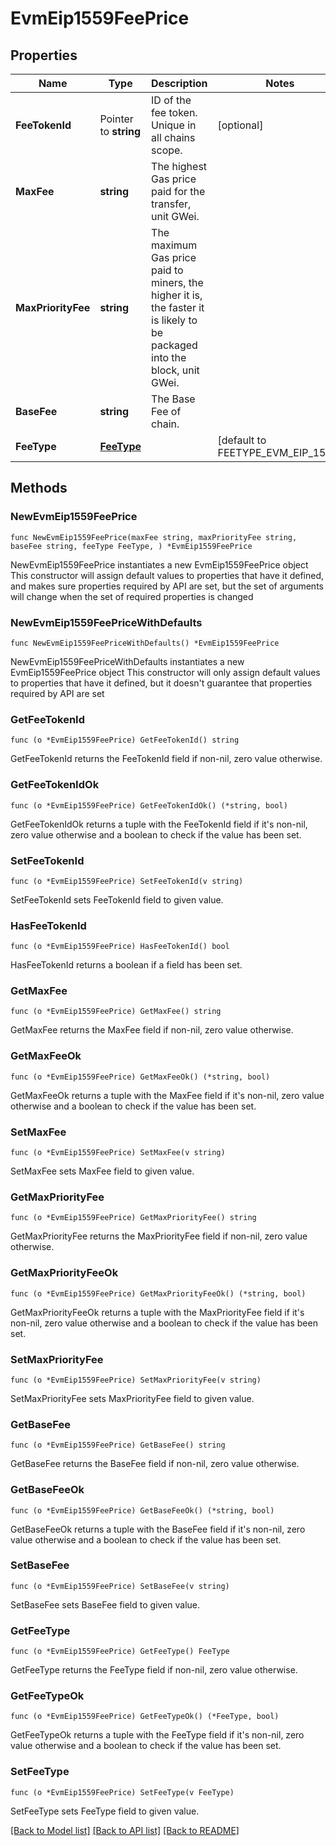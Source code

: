 # EvmEip1559FeePrice

## Properties

Name | Type | Description | Notes
------------ | ------------- | ------------- | -------------
**FeeTokenId** | Pointer to **string** | ID of the fee token. Unique in all chains scope. | [optional] 
**MaxFee** | **string** | The highest Gas price paid for the transfer, unit GWei. | 
**MaxPriorityFee** | **string** | The maximum Gas price paid to miners, the higher it is, the faster it is likely to be packaged into the block, unit GWei. | 
**BaseFee** | **string** | The Base Fee of chain. | 
**FeeType** | [**FeeType**](FeeType.md) |  | [default to FEETYPE_EVM_EIP_1559]

## Methods

### NewEvmEip1559FeePrice

`func NewEvmEip1559FeePrice(maxFee string, maxPriorityFee string, baseFee string, feeType FeeType, ) *EvmEip1559FeePrice`

NewEvmEip1559FeePrice instantiates a new EvmEip1559FeePrice object
This constructor will assign default values to properties that have it defined,
and makes sure properties required by API are set, but the set of arguments
will change when the set of required properties is changed

### NewEvmEip1559FeePriceWithDefaults

`func NewEvmEip1559FeePriceWithDefaults() *EvmEip1559FeePrice`

NewEvmEip1559FeePriceWithDefaults instantiates a new EvmEip1559FeePrice object
This constructor will only assign default values to properties that have it defined,
but it doesn't guarantee that properties required by API are set

### GetFeeTokenId

`func (o *EvmEip1559FeePrice) GetFeeTokenId() string`

GetFeeTokenId returns the FeeTokenId field if non-nil, zero value otherwise.

### GetFeeTokenIdOk

`func (o *EvmEip1559FeePrice) GetFeeTokenIdOk() (*string, bool)`

GetFeeTokenIdOk returns a tuple with the FeeTokenId field if it's non-nil, zero value otherwise
and a boolean to check if the value has been set.

### SetFeeTokenId

`func (o *EvmEip1559FeePrice) SetFeeTokenId(v string)`

SetFeeTokenId sets FeeTokenId field to given value.

### HasFeeTokenId

`func (o *EvmEip1559FeePrice) HasFeeTokenId() bool`

HasFeeTokenId returns a boolean if a field has been set.

### GetMaxFee

`func (o *EvmEip1559FeePrice) GetMaxFee() string`

GetMaxFee returns the MaxFee field if non-nil, zero value otherwise.

### GetMaxFeeOk

`func (o *EvmEip1559FeePrice) GetMaxFeeOk() (*string, bool)`

GetMaxFeeOk returns a tuple with the MaxFee field if it's non-nil, zero value otherwise
and a boolean to check if the value has been set.

### SetMaxFee

`func (o *EvmEip1559FeePrice) SetMaxFee(v string)`

SetMaxFee sets MaxFee field to given value.


### GetMaxPriorityFee

`func (o *EvmEip1559FeePrice) GetMaxPriorityFee() string`

GetMaxPriorityFee returns the MaxPriorityFee field if non-nil, zero value otherwise.

### GetMaxPriorityFeeOk

`func (o *EvmEip1559FeePrice) GetMaxPriorityFeeOk() (*string, bool)`

GetMaxPriorityFeeOk returns a tuple with the MaxPriorityFee field if it's non-nil, zero value otherwise
and a boolean to check if the value has been set.

### SetMaxPriorityFee

`func (o *EvmEip1559FeePrice) SetMaxPriorityFee(v string)`

SetMaxPriorityFee sets MaxPriorityFee field to given value.


### GetBaseFee

`func (o *EvmEip1559FeePrice) GetBaseFee() string`

GetBaseFee returns the BaseFee field if non-nil, zero value otherwise.

### GetBaseFeeOk

`func (o *EvmEip1559FeePrice) GetBaseFeeOk() (*string, bool)`

GetBaseFeeOk returns a tuple with the BaseFee field if it's non-nil, zero value otherwise
and a boolean to check if the value has been set.

### SetBaseFee

`func (o *EvmEip1559FeePrice) SetBaseFee(v string)`

SetBaseFee sets BaseFee field to given value.


### GetFeeType

`func (o *EvmEip1559FeePrice) GetFeeType() FeeType`

GetFeeType returns the FeeType field if non-nil, zero value otherwise.

### GetFeeTypeOk

`func (o *EvmEip1559FeePrice) GetFeeTypeOk() (*FeeType, bool)`

GetFeeTypeOk returns a tuple with the FeeType field if it's non-nil, zero value otherwise
and a boolean to check if the value has been set.

### SetFeeType

`func (o *EvmEip1559FeePrice) SetFeeType(v FeeType)`

SetFeeType sets FeeType field to given value.



[[Back to Model list]](../README.md#documentation-for-models) [[Back to API list]](../README.md#documentation-for-api-endpoints) [[Back to README]](../README.md)


